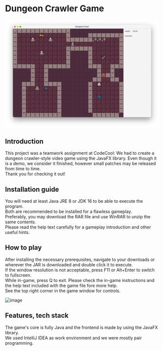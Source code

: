 
# Dungeon Crawler Game

![image](src/main/resources/img.png)

## Introduction

This project was a teamwork assignment at CodeCool: We had to create a dungeon crawler-style video game using the JavaFX library.
Even though it is a demo, we consider it finished, however small patches may be released from time to time.  
Thank you for checking it out! 

## Installation guide

You will need at least Java JRE 8 or JDK 16 to be able to execute the program.  
Both are recommended to be installed for a flawless gameplay.  
Preferably, you may download the RAR file and use WinRAR to unzip the same contents.  
Please read the help text carefully for a gameplay introduction and other useful hints.

## How to play

After installing the necessary prerequisites, navigate to your downloads or wherever the JAR is downloaded and double click it to execute.  
If the window resolution is not acceptable, press F11 or Alt+Enter to switch to fullscreen.  
While in-game, press Q to exit. Please check the in-game instructions and the help text included with the game file fore more help.  
See the top right corner in the game window for controls.

![image](../development/screen2.PNG)

## Features, tech stack

The game's core is fully Java and the frontend is made by using the JavaFX library.  
We used IntelliJ IDEA as work environment and we were mostly pair programming.  
